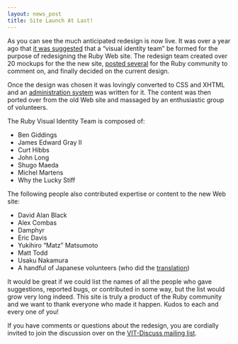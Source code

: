 ```yaml
---
layout: news_post
title: Site Launch At Last!
---
```


As you can see the much anticipated redesign is now live. It was over a
year ago that [it was suggested][1] that a “visual identity team” be
formed for the purpose of redesigning the Ruby Web site. The redesign
team created over 20 mockups for the the new site, [posted several][2]
for the Ruby community to comment on, and finally decided on the current
design.

Once the design was chosen it was lovingly converted to <span
class="caps">CSS</span> and <span class="caps">XHTML</span> and an
[administration system][3] was written for it. The content was then
ported over from the old Web site and massaged by an enthusiastic group
of volunteers.

The Ruby Visual Identity Team is composed of:

* Ben Giddings
* James Edward Gray II
* Curt Hibbs
* John Long
* Shugo Maeda
* Michel Martens
* Why the Lucky Stiff

The following people also contributed expertise or content to the new
Web site:

* David Alan Black
* Alex Combas
* Damphyr
* Eric Davis
* Yukihiro “Matz” Matsumoto
* Matt Todd
* Usaku Nakamura
* A handful of Japanese volunteers (who did the [translation](/ja/))

It would be great if we could list the names of all the people who gave
suggestions, reported bugs, or contributed in some way, but the list
would grow very long indeed. This site is truly a product of the Ruby
community and we want to thank everyone who made it happen. Kudos to
each and every one of you!

If you have comments or questions about the redesign, you are cordially
invited to join the discussion over on the [<span
class="caps">VIT</span>-Discuss mailing list][4].

[1]: http://blade.nagaokaut.ac.jp/cgi-bin/scat.rb/ruby/ruby-talk/131284 
[2]: http://redhanded.hobix.com/redesign2005/ 
[3]: http://radiantcms.org 
[4]: http://rubyforge.org/mailman/listinfo/vit-discuss/ 
